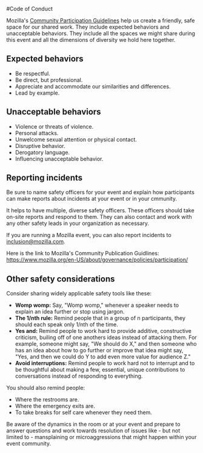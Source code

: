 #Code of Conduct

Mozilla's [Community Participation Guidelines](https://www.mozilla.org/en-US/about/governance/policies/participation/) help us create a friendly, safe space for our shared work. They include expected behaviors and unacceptable behaviors. They include all the spaces we might share during this event and all the dimensions of diversity we hold here together.

## Expected behaviors

- Be respectful.
- Be direct, but professional.
- Appreciate and accommodate our similarities and differences.
- Lead by example.

## Unacceptable behaviors

- Violence or threats of violence.
- Personal attacks.
- Unwelcome sexual attention or physical contact.
- Disruptive behavior.
- Derogatory language.
- Influencing unacceptable behavior.

## Reporting incidents

Be sure to name safety officers for your event and explain how participants can make reports about incidents at your event or in your cmmunity. 

It helps to have multiple, diverse safety officers. These officers should take on-site reports and respond to them. They can also contact and work with any other safety leads in your organization as necessary.

If you are running a Mozilla event, you can also report incidents to inclusion@mozilla.com. 

Here is the link to Mozilla's Community Publication Guidlines: https://www.mozilla.org/en-US/about/governance/policies/participation/

## Other safety considerations

Consider sharing widely applicable safety tools like these:

- **Womp womp:** Say, "Womp womp," whenever a speaker needs to explain an idea further or stop using jargon.
- **The 1/nth rule:** Remind people that in a group of n participants, they should each speak only 1/nth of the time.
- **Yes and:** Remind people to work hard to provide additive, constructive criticism, builing off of one anothers ideas instead of attacking them. For example, someone might say, "We should do X," and then someone who has an idea about how to go further or improve that idea might say, "Yes, and then we could do Y to add even more value for audience Z."
- **Avoid interruptions:** Remind people to work hard not to interrupt and to be thoughtful about making a few, essential, unique contributions to conversations instead of responding to everything.

You should also remind people:

- Where the restrooms are.
- Where the emergency exits are.
- To take breaks for self care whenever they need them.

Be aware of the dynamics in the room or at your event and prepare to answer questions and work towards resolution of issues like - but not limited to - mansplaining or microaggressions that might happen within your event community.